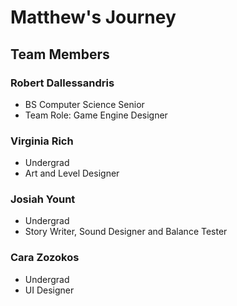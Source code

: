 # Matthew's Journey 

## Team Members 

### Robert Dallessandris
- BS Computer Science Senior
- Team Role: Game Engine Designer

### Virginia Rich
- Undergrad
- Art and Level Designer

### Josiah Yount
- Undergrad
- Story Writer, Sound Designer and Balance Tester

### Cara Zozokos
- Undergrad 
- UI Designer
